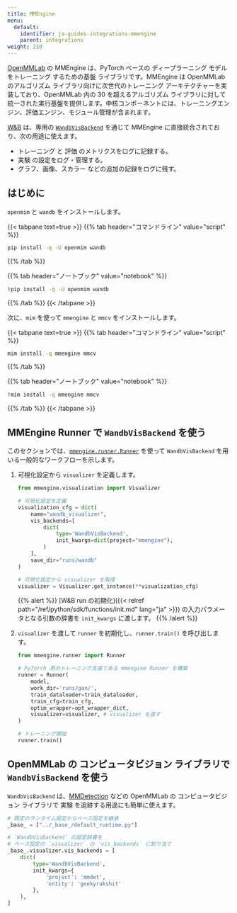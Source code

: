 ```yaml
---
title: MMEngine
menu:
  default:
    identifier: ja-guides-integrations-mmengine
    parent: integrations
weight: 210
---
```


[OpenMMLab](https://github.com/open-mmlab) の MMEngine は、PyTorch ベースの ディープラーニング モデルをトレーニング するための基盤 ライブラリです。MMEngine は OpenMMLab のアルゴリズム ライブラリ向けに次世代のトレーニング アーキテクチャーを実装しており、OpenMMLab 内の 30 を超えるアルゴリズム ライブラリに対して統一された実行基盤を提供します。中核コンポーネントには、トレーニングエンジン、評価エンジン、モジュール管理が含まれます。

[W&B](https://wandb.ai/site) は、専用の [`WandbVisBackend`](https://mmengine.readthedocs.io/en/latest/api/generated/mmengine.visualization.WandbVisBackend.html#mmengine.visualization.WandbVisBackend) を通じて MMEngine に直接統合されており、次の用途に使えます。
- トレーニング と 評価 のメトリクスをログに記録する。
- 実験 の設定をログ・管理する。
- グラフ、画像、スカラー などの追加の記録をログに残す。

## はじめに

`openmim` と `wandb` をインストールします。

{{< tabpane text=true >}}
{{% tab header="コマンドライン" value="script" %}}

``` bash
pip install -q -U openmim wandb
```

{{% /tab %}}

{{% tab header="ノートブック" value="notebook" %}}

``` bash
!pip install -q -U openmim wandb
```

{{% /tab %}}
{{< /tabpane >}}

次に、`mim` を使って `mmengine` と `mmcv` をインストールします。

{{< tabpane text=true >}}
{{% tab header="コマンドライン" value="script" %}}

``` bash
mim install -q mmengine mmcv
```

{{% /tab %}}

{{% tab header="ノートブック" value="notebook" %}}

``` bash
!mim install -q mmengine mmcv
```

{{% /tab %}}
{{< /tabpane >}}

## MMEngine Runner で `WandbVisBackend` を使う

このセクションでは、[`mmengine.runner.Runner`](https://mmengine.readthedocs.io/en/latest/api/generated/mmengine.runner.Runner.html#mmengine.runner.Runner) を使って `WandbVisBackend` を用いる一般的なワークフローを示します。

1. 可視化設定から `visualizer` を定義します。

    ```python
    from mmengine.visualization import Visualizer

    # 可視化設定を定義
    visualization_cfg = dict(
        name="wandb_visualizer",
        vis_backends=[
            dict(
                type='WandbVisBackend',
                init_kwargs=dict(project="mmengine"),
            )
        ],
        save_dir="runs/wandb"
    )

    # 可視化設定から visualizer を取得
    visualizer = Visualizer.get_instance(**visualization_cfg)
    ```

    {{% alert %}}
    [W&B run の初期化]({{< relref path="/ref/python/sdk/functions/init.md" lang="ja" >}}) の入力パラメータとなる引数の辞書を `init_kwargs` に渡します。
    {{% /alert %}}

2. `visualizer` を渡して `runner` を初期化し、`runner.train()` を呼び出します。

    ```python
    from mmengine.runner import Runner

    # PyTorch 用のトレーニング支援である mmengine Runner を構築
    runner = Runner(
        model,
        work_dir='runs/gan/',
        train_dataloader=train_dataloader,
        train_cfg=train_cfg,
        optim_wrapper=opt_wrapper_dict,
        visualizer=visualizer, # visualizer を渡す
    )

    # トレーニング開始
    runner.train()
    ```

## OpenMMLab の コンピュータビジョン ライブラリで `WandbVisBackend` を使う

`WandbVisBackend` は、[MMDetection](https://mmdetection.readthedocs.io/) などの OpenMMLab の コンピュータビジョン ライブラリで 実験 を追跡する用途にも簡単に使えます。

```python
# 既定のランタイム設定からベース設定を継承
_base_ = ["../_base_/default_runtime.py"]

# `WandbVisBackend` の設定辞書を
# ベース設定の `visualizer` の `vis_backends` に割り当て
_base_.visualizer.vis_backends = [
    dict(
        type='WandbVisBackend',
        init_kwargs={
            'project': 'mmdet',
            'entity': 'geekyrakshit'
        },
    ),
]
```